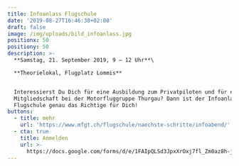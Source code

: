 ```yaml
---
title: Infoanlass Flugschule
date: '2019-08-27T16:46:38+02:00'
draft: false
image: /img/uploads/bild_infoanlass.jpg
positionx: 50
positiony: 50
description: >-
  **Samstag, 21. September 2019, 9 – 12 Uhr**\

  **Theorielokal, Flugplatz Lommis**


  Interessierst Du Dich für eine Ausbildung zum Privatpiloten und für eine
  Mitgliedschaft bei der Motorfluggruppe Thurgau? Dann ist der Infoanlass der
  Flugschule genau das Richtige für Dich!
buttons:
  - title: mehr
    url: 'https://www.mfgt.ch/flugschule/naechste-schritte/infoabend/'
  - cta: true
    title: Anmelden
    url: >-
      https://docs.google.com/forms/d/e/1FAIpQLSd3JpxXrOxj7fl_Zm0az8h-jQsAsB1TOEE2-HsOPYoi29qRUw/viewform
---
```


